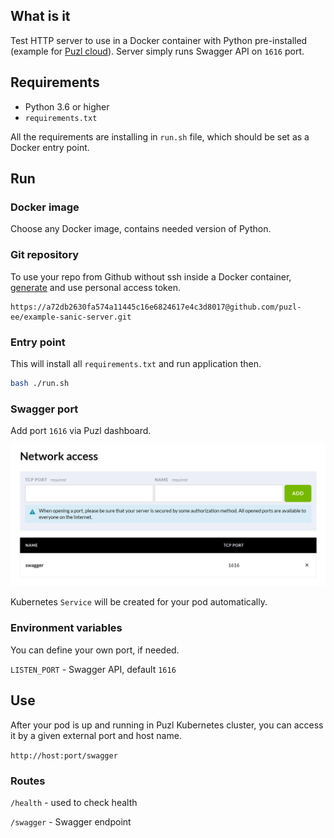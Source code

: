 ## What is it

Test HTTP server to use in a Docker container with Python pre-installed (example for [Puzl cloud](https://puzl.ee)). Server simply runs Swagger API on `1616` port.

## Requirements

- Python 3.6 or higher
- `requirements.txt`

All the requirements are installing in `run.sh` file, which should be set as a Docker entry point.

## Run

### Docker image

Choose any Docker image, contains needed version of Python.

### Git repository
To use your repo from Github without ssh inside a Docker container, [generate](https://help.github.com/en/github/authenticating-to-github/creating-a-personal-access-token-for-the-command-line) and use personal access token.
```
https://a72db2630fa574a11445c16e6824617e4c3d8017@github.com/puzl-ee/example-sanic-server.git
```

### Entry point
This will install all `requirements.txt` and run application then.
```bash
bash ./run.sh
```

### Swagger port

Add port `1616` via Puzl dashboard. 

![Open port in Puzl dashboard](port-screenshot.png?raw=true "Open port")

Kubernetes `Service` will be created for your pod automatically.

### Environment variables

You can define your own port, if needed.

`LISTEN_PORT` - Swagger API, default `1616`

## Use

After your pod is up and running in Puzl Kubernetes cluster, you can access it by a given external port and host name.

`http://host:port/swagger`

### Routes

`/health` - used to check health

`/swagger` - Swagger endpoint
